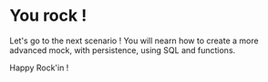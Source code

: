 # You rock !

Let's go to the next scenario ! You will nearn how to create a more advanced
mock, with persistence, using SQL and functions.

Happy Rock'in !
